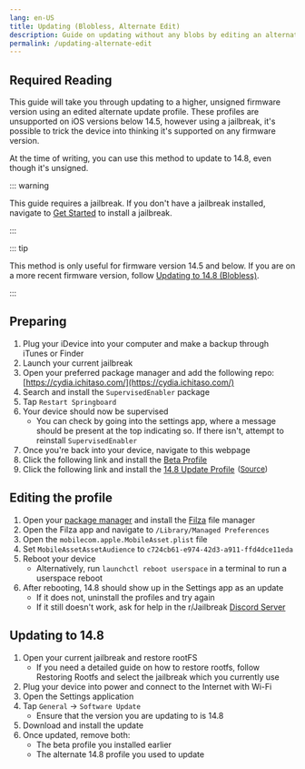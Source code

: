 ```yaml
---
lang: en-US
title: Updating (Blobless, Alternate Edit)
description: Guide on updating without any blobs by editing an alternate profile.
permalink: /updating-alternate-edit
---
```


## Required Reading

This guide will take you through updating to a higher, unsigned firmware version using an edited alternate update profile. These profiles are unsupported on iOS versions below 14.5, however using a jailbreak, it's possible to trick the device into thinking it's supported on any firmware version.

At the time of writing, you can use this method to update to 14.8, even though it's unsigned.

::: warning

This guide requires a jailbreak. If you don't have a jailbreak installed, navigate to [Get Started](/get-started) to install a jailbreak.

:::

::: tip

This method is only useful for firmware version 14.5 and below. If you are on a more recent firmware version, follow [Updating to 14.8 (Blobless)](/updating-to-14-8-(blobless-alternate)).

:::

## Preparing

1. Plug your iDevice into your computer and make a backup through iTunes or Finder
1. Launch your current jailbreak
1. Open your preferred package manager and add the following repo: [https://cydia.ichitaso.com/](https://cydia.ichitaso.com/)
1. Search and install the `SupervisedEnabler` package
1. Tap `Restart Springboard`
1. Your device should now be supervised
    - You can check by going into the settings app, where a message should be present at the top indicating so. If there isn't, attempt to reinstall `SupervisedEnabler`
1. Once you're back into your device, navigate to this webpage
1. Click the following link and install the [Beta Profile](https://cydia.ichitaso.com/no-ota15.mobileconfig)
1. Click the following link and install the [14.8 Update Profile](/assets/files/delay.mobileconfig) <span style="font-size: 13px; vertical-align: top; padding-left: .1em;">(<a href="https://dhinakg.github.io/delayed-otas.html" target="_blank">Source</a>)</span>

## Editing the profile

1. Open your [package manager](/package-managers) and install the [Filza](https://moreinfo.thebigboss.org/moreinfo/depiction.php?file=filzafilemanagerDp) file manager
1. Open the Filza app and navigate to `/Library/Managed Preferences`
1. Open the `mobilecom.apple.MobileAsset.plist` file
1. Set `MobileAssetAssetAudience` to `c724cb61-e974-42d3-a911-ffd4dce11eda`
1. Reboot your device
    - Alternatively, run `launchctl reboot userspace` in a terminal to run a userspace reboot
1. After rebooting, 14.8 should show up in the Settings app as an update 
    - If it does not, uninstall the profiles and try again
    - If it still doesn't work, ask for help in the r/Jailbreak [Discord Server](https://discord.gg/jb)

## Updating to 14.8

1. Open your current jailbreak and restore rootFS
    - If you need a detailed guide on how to restore rootfs, follow <router-link to="/restoring-rootfs">Restoring Rootfs</router-link> and select the jailbreak which you currently use
1. Plug your device into power and connect to the Internet with Wi-Fi
1. Open the Settings application
1. Tap `General` -> `Software Update`
    - Ensure that the version you are updating to is 14.8
1. Download and install the update
1. Once updated, remove both:
    - The beta profile you installed earlier
    - The alternate 14.8 profile you used to update